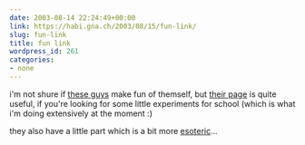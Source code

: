 ```yaml
---
date: 2003-08-14 22:24:49+00:00
link: https://habi.gna.ch/2003/08/15/fun-link/
slug: fun-link
title: fun link
wordpress_id: 261
categories:
- none
---
```


i'm not shure if [these guys](http://www.hcrs.at/BILDER/HCRS.JPG) make fun of themself, but [their page](http://www.hcrs.at/) is quite useful, if you're looking for some little experiments for school (which is what i'm doing extensively at the moment :)

they also have a little part which is a bit more [esoteric](http://www.hcrs.at/ESOMAIN.HTM)...
